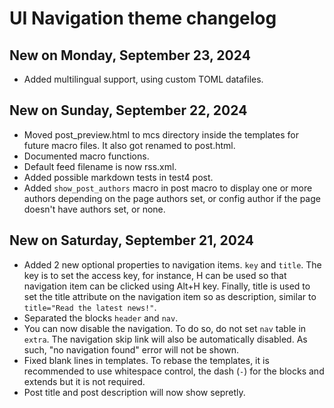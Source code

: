 # UI Navigation theme changelog
## New on Monday, September 23, 2024
* Added multilingual support, using custom TOML datafiles.

## New on Sunday, September 22, 2024
* Moved post_preview.html to mcs directory inside the templates for future macro files. It also got renamed to post.html.
* Documented macro functions.
* Default feed filename is now rss.xml.
* Added possible markdown tests in test4 post.
* Added `show_post_authors` macro in post macro to display one or more authors depending on the page authors set, or config author if the page doesn't have authors set, or none.

## New on Saturday, September 21, 2024
* Added 2 new optional properties to navigation items. `key` and `title`. The key is to set the access key, for instance, H can be used so that navigation item can be clicked using Alt+H key. Finally, title is used to set the title attribute on the navigation item so as description, similar to `title="Read the latest news!"`.
* Separated the blocks `header` and `nav`.
* You can now disable the navigation. To do so, do not set `nav` table in `extra`. The navigation skip link will also be automatically disabled. As such, "no navigation found" error will not be shown.
* Fixed blank lines in templates. To rebase the templates, it is recommended to use whitespace control, the dash (`-`) for the blocks and extends but it is not required.
* Post title and post description will now show sepretly.